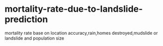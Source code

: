 # mortality-rate-due-to-landslide-prediction
mortality rate base on location accuracy,rain,homes destroyed,mudslide or landslide and population size
